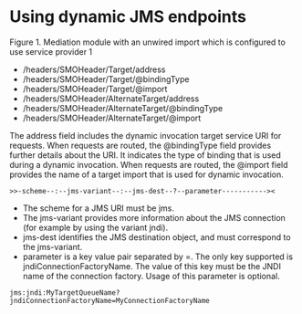 <!-- image -->

# Using dynamic JMS endpoints

Figure 1. Mediation module with an unwired import which is configured to use service provider 1

<!-- image -->

- /headers/SMOHeader/Target/address
- /headers/SMOHeader/Target/@bindingType
- /headers/SMOHeader/Target/@import
- /headers/SMOHeader/AlternateTarget/address
- /headers/SMOHeader/AlternateTarget/@bindingType
- /headers/SMOHeader/AlternateTarget/@import

The address field includes the dynamic invocation target service URI for
requests. When requests are routed, the @bindingType field provides further
details about the URI. It indicates the type of binding that is used during a dynamic invocation.
When requests are routed, the @import field provides the name of a target
import that is used for dynamic invocation.

```
>>-scheme--:--jms-variant--:--jms-dest--?--parameter-----------><
```

- The scheme for a JMS URI must be jms.
- The jms-variant provides more information about the JMS connection (for example
by using the variant jndi).
- jms-dest identifies the JMS destination object, and must correspond to the
jms-variant.
- parameter is a key value pair separated by =. The only key supported is
jndiConnectionFactoryName. The value of this key must be the JNDI name of the connection
factory. Usage of this parameter is optional.

```
jms:jndi:MyTargetQueueName?jndiConnectionFactoryName=MyConnectionFactoryName
```